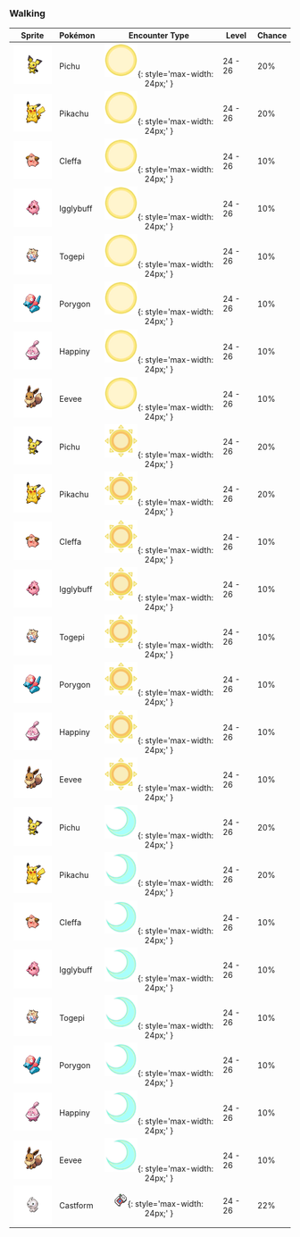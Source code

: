 ### Walking

| Sprite | Pokémon | Encounter Type | Level | Chance |
|:------:|---------|:--------------:|-------|--------|
| ![Pichu](../../assets/sprites/pichu/front.gif) | Pichu | ![Morning](../../assets/encounter_types/morning.png "Morning"){: style='max-width: 24px;' } | 24 - 26 | 20% |
| ![Pikachu](../../assets/sprites/pikachu/front.gif) | Pikachu | ![Morning](../../assets/encounter_types/morning.png "Morning"){: style='max-width: 24px;' } | 24 - 26 | 20% |
| ![Cleffa](../../assets/sprites/cleffa/front.gif) | Cleffa | ![Morning](../../assets/encounter_types/morning.png "Morning"){: style='max-width: 24px;' } | 24 - 26 | 10% |
| ![Igglybuff](../../assets/sprites/igglybuff/front.gif) | Igglybuff | ![Morning](../../assets/encounter_types/morning.png "Morning"){: style='max-width: 24px;' } | 24 - 26 | 10% |
| ![Togepi](../../assets/sprites/togepi/front.gif) | Togepi | ![Morning](../../assets/encounter_types/morning.png "Morning"){: style='max-width: 24px;' } | 24 - 26 | 10% |
| ![Porygon](../../assets/sprites/porygon/front.gif) | Porygon | ![Morning](../../assets/encounter_types/morning.png "Morning"){: style='max-width: 24px;' } | 24 - 26 | 10% |
| ![Happiny](../../assets/sprites/happiny/front.gif) | Happiny | ![Morning](../../assets/encounter_types/morning.png "Morning"){: style='max-width: 24px;' } | 24 - 26 | 10% |
| ![Eevee](../../assets/sprites/eevee/front.gif) | Eevee | ![Morning](../../assets/encounter_types/morning.png "Morning"){: style='max-width: 24px;' } | 24 - 26 | 10% |
| ![Pichu](../../assets/sprites/pichu/front.gif) | Pichu | ![Day](../../assets/encounter_types/day.png "Day"){: style='max-width: 24px;' } | 24 - 26 | 20% |
| ![Pikachu](../../assets/sprites/pikachu/front.gif) | Pikachu | ![Day](../../assets/encounter_types/day.png "Day"){: style='max-width: 24px;' } | 24 - 26 | 20% |
| ![Cleffa](../../assets/sprites/cleffa/front.gif) | Cleffa | ![Day](../../assets/encounter_types/day.png "Day"){: style='max-width: 24px;' } | 24 - 26 | 10% |
| ![Igglybuff](../../assets/sprites/igglybuff/front.gif) | Igglybuff | ![Day](../../assets/encounter_types/day.png "Day"){: style='max-width: 24px;' } | 24 - 26 | 10% |
| ![Togepi](../../assets/sprites/togepi/front.gif) | Togepi | ![Day](../../assets/encounter_types/day.png "Day"){: style='max-width: 24px;' } | 24 - 26 | 10% |
| ![Porygon](../../assets/sprites/porygon/front.gif) | Porygon | ![Day](../../assets/encounter_types/day.png "Day"){: style='max-width: 24px;' } | 24 - 26 | 10% |
| ![Happiny](../../assets/sprites/happiny/front.gif) | Happiny | ![Day](../../assets/encounter_types/day.png "Day"){: style='max-width: 24px;' } | 24 - 26 | 10% |
| ![Eevee](../../assets/sprites/eevee/front.gif) | Eevee | ![Day](../../assets/encounter_types/day.png "Day"){: style='max-width: 24px;' } | 24 - 26 | 10% |
| ![Pichu](../../assets/sprites/pichu/front.gif) | Pichu | ![Night](../../assets/encounter_types/night.png "Night"){: style='max-width: 24px;' } | 24 - 26 | 20% |
| ![Pikachu](../../assets/sprites/pikachu/front.gif) | Pikachu | ![Night](../../assets/encounter_types/night.png "Night"){: style='max-width: 24px;' } | 24 - 26 | 20% |
| ![Cleffa](../../assets/sprites/cleffa/front.gif) | Cleffa | ![Night](../../assets/encounter_types/night.png "Night"){: style='max-width: 24px;' } | 24 - 26 | 10% |
| ![Igglybuff](../../assets/sprites/igglybuff/front.gif) | Igglybuff | ![Night](../../assets/encounter_types/night.png "Night"){: style='max-width: 24px;' } | 24 - 26 | 10% |
| ![Togepi](../../assets/sprites/togepi/front.gif) | Togepi | ![Night](../../assets/encounter_types/night.png "Night"){: style='max-width: 24px;' } | 24 - 26 | 10% |
| ![Porygon](../../assets/sprites/porygon/front.gif) | Porygon | ![Night](../../assets/encounter_types/night.png "Night"){: style='max-width: 24px;' } | 24 - 26 | 10% |
| ![Happiny](../../assets/sprites/happiny/front.gif) | Happiny | ![Night](../../assets/encounter_types/night.png "Night"){: style='max-width: 24px;' } | 24 - 26 | 10% |
| ![Eevee](../../assets/sprites/eevee/front.gif) | Eevee | ![Night](../../assets/encounter_types/night.png "Night"){: style='max-width: 24px;' } | 24 - 26 | 10% |
| ![Castform](../../assets/sprites/castform/front.gif) | Castform | ![Poké Radar](../../assets/encounter_types/poke_radar.png "Poké Radar"){: style='max-width: 24px;' } | 24 - 26 | 22% |

